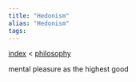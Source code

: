 ```yaml
---
title: "Hedonism"
alias: "Hedonism"
tags: 
---
```


[index](_index.md) < [philosophy](1-philosophy.md)

mental pleasure as the highest good 